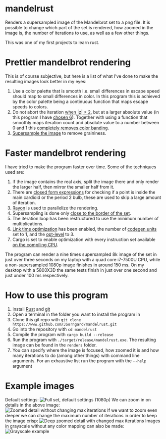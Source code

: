 # mandelrust
Renders a supersampled image of the Mandelbrot set to a png file. It is possible to change which part of the set is rendered, how zoomed in the image is, the number of iterations to use, as well as a few other things.

This was one of my first projects to learn rust.

# Prettier mandelbrot rendering
This is of course subjective, but here is a list of what I've done to make the resulting images look better in my eyes:  

 1. Use a color palette that is smooth i.e. small differences in escape speed should map to small differences in color. In this program this is achieved by the color palette being a continuous function that maps escape speeds to colors.  
 2. Do not abort the iteration [when |z| > 2](/examples/smoothing/no_smoothing_abs_geq_2.avif), but at a larger absolute value (in this program I have [chosen 6](/examples/smoothing/no_smoothing_abs_geq_6.avif)). Together with using a function that smoothly maps iteration count and absolute value to a number between 0 and 1 this [completely removes color banding](/examples/smoothing/smoothing_abs_geq_6.avif).  
 4. [Supersample the image](/examples/smoothing/smoothing_abs_geq_6_ssaa.avif) to remove graininess.

# Faster mandelbrot rendering
I have tried to make the program faster over time. Some of the techniques used are:

 1. If the image contains the real axis, split the image there and only render the larger half, then mirror the smaller half from it.
 2. There are [closed form expressions](https://en.wikipedia.org/wiki/Plotting_algorithms_for_the_Mandelbrot_set#Cardioid_/_bulb_checking) for checking if a point is inside the main cardioid or the period 2 bulb, these are used to skip a large amount of iteration.  
 3. [Rayon](https://docs.rs/rayon/latest/rayon/) is used to parallelize the rendering.  
 4. Supersampling is done only [close to the border of the set](/examples/smoothing/mandelbrot_set_ssaa_region.avif).  
 5. The iteration loop has been restructured to use the minimum number of multiplications.  
 6. [Link time optimization](https://doc.rust-lang.org/rustc/codegen-options/index.html#lto) has been enabled, the number of [codegen units](https://doc.rust-lang.org/rustc/codegen-options/index.html#codegen-units) set to 1, and the [opt-level](https://doc.rust-lang.org/rustc/codegen-options/index.html#opt-level) to 3.  
 7. Cargo is set to enable optimization with every instruction set available [on the compiling CPU](https://rust-lang.github.io/packed_simd/perf-guide/target-feature/rustflags.html#target-cpu).

The program can render a nine times supersampled 8k image of the set in just over three seconds on my laptop with a quad core i7-7500U CPU, while a non-supersampled 1080p image finishes in around 150 ms. On my desktop with a 5800X3D the same tests finish in just over one second and just under 100 ms respectively.

# How to use this program
 1. Install [Rust](https://www.rust-lang.org/tools/install) and [git](https://git-scm.com/book/en/v2/Getting-Started-Installing-Git)
 2. Open a terminal in the folder you want to install the program in
 3. Clone this git repo with `git clone https://www.github.com/JSorngard/mandelrust.git`
 4. Go into the repository with `cd mandelrust`
 5. Compile the program with `cargo build --release`
 6. Run the program with `./target/release/mandelrust.exe`. The resulting image can be found in the `renders` folder.
 7. You can specify where the image is focused, how zoomed it is and how many iterations to do (among other things) with command line arguments. For an exhaustive list run the program with the `--help` argument

# Example images
Default settings:
![Full set, default settings (1080p)](/examples/mandelbrot_set.avif)
We can zoom in on details in the above image:
![Zoomed detail without changing max iterations](/examples/mandelbrot_set_at_re_-0.23_im_-0.72_zoom_6.4_maxiters_255.avif)
If we want to zoom even deeper we can change the maximum number of iterations in order to keep the image crisp:
![Deep zoomed detail with changed max iterations](/examples/mandelbrot_set_at_re_-0.2345_im_-0.7178_zoom_12.5_maxiters_1000.avif)
Images in grayscale without any color mapping can also be made:
![Grayscale example](/examples/mandelbrot_set_at_re_-0.728_im_-0.212_zoom_6.4_maxiters_1000.avif)
